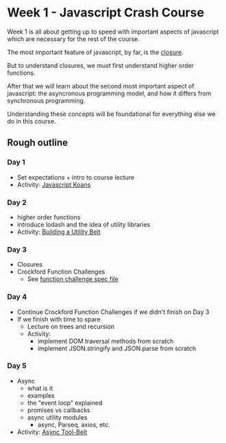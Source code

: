 # Week 1 - Javascript Crash Course

Week 1 is all about getting up to speed with important aspects of javascript which are necessary for the rest of the course.

The most important feature of javascript, by far, is the [closure](https://en.wikipedia.org/wiki/Closure_(computer_programming)).

But to understand closures, we must first understand higher order functions.

After that we will learn about the second most important aspect of javascript: the asyncronous programming model, and how it differs from synchronous programming.

Understanding these concepts will be foundational for everything else we do in this course.

## Rough outline

### Day 1

* Set expectations + intro to course lecture
* Activity: [Javascript Koans](./koans.md)


### Day 2

* higher order functions
* introduce lodash and the idea of utility libraries
* Activity: [Building a Utility Belt](./bat-belt.md)

### Day 3

* Closures
* Crockford Function Challenges
  * See [function challenge spec file](./function-challenge-spec.js)

### Day 4

* Continue Crockford Function Challenges if we didn't finish on Day 3
* If we finish with time to spare
  * Lecture on trees and recursion
  * Activity: 
    * implement DOM traversal methods from scratch
    * implement JSON.stringify and JSON.parse from scratch

### Day 5

* Async
  * what is it
  * examples
  * the "event loop" explained
  * promises vs callbacks
  * async utility modules
    * async, Parseq, axios, etc.
* Activity: [Async Tool-Belt](./async-utility.md)
